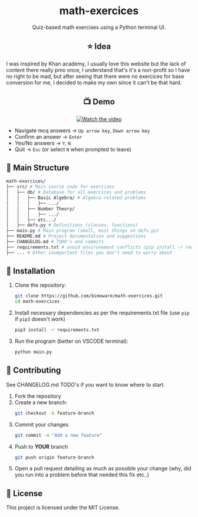 <div align="center">

# math-exercices

Quiz-based math exercises using a Python terminal UI.

## ⭐ Idea
<div align="left">
I was inspired by Khan academy, I usually love this website but the lack of content there really pmo once, I understand that's it's a non-profit so I have no right to be mad, but after seeing that there were no exercices for base conversion for me, I decided to make my own since it can't be that hard.
<div align="center">

## 📺 Demo

[![Watch the video](https://img.youtube.com/vi/e3aad00e-7a24-4cf0-bbb9-2626dc1e6a25/maxresdefault.jpg)](https://github.com/user-attachments/assets/e3aad00e-7a24-4cf0-bbb9-2626dc1e6a25)

<div align="left">

- Navigate mcq answers -> `Up arrow key`, `Down arrow key`
- Confirm an answer -> `Enter`
- Yes/No answers -> `Y`, `N`
- Quit -> `Esc` (or select `N` when prompted to leave)


## 📂 Main Structure

```sh
math-exercices/
├── src/ # Main source code for exercises
│   ├── db/ # Database for all exercices and problems
│   │   ├── Basic Algebra/ # Algebra-related problems
│   │   │   ├── .../
│   │   ├── Number Theory/
│   │   │   ├── .../
│   │   ├── etc.../
│   ├── defs.py # Definitions (classes, functions)
├── main.py # Main program (small, most things on defs.py)
├── README.md # Project documentation and suggestions
├── CHANGELOG.md # TODO's and commits
├── requirements.txt # avoid environement conflicts (pip install -r requirements.txt)
├── ... # Other inumportant files you don't need to worry about


```
## 🚀 Installation

1. Clone the repository:
   ```sh
   git clone https://github.com/bimoware/math-exercices.git
   cd math-exercices
   ```
2. Install necessary dependencies as per the requirements.txt file (use `pip` if `pip3` doesn't work)
   ```sh
   pip3 install -r requirements.txt
   ```
3. Run the program (better on VSCODE terminal):
   ```sh
   python main.py
   ```

## 🤝 Contributing

See CHANGELOG.md TODO's if you want to know where to start.

1. Fork the repository
2. Create a new branch:
   ```sh
   git checkout -b feature-branch
   ```
3. Commit your changes
   ```sh
   git commit -m "Add a new feature"
   ```
4. Push to **YOUR** branch
   ```sh
   git push origin feature-branch
   ```
5. Open a pull request detailing as much as possible your change (why, did you run into a problem before that needed this fix etc..)

## 📜 License

This project is licensed under the MIT License.
